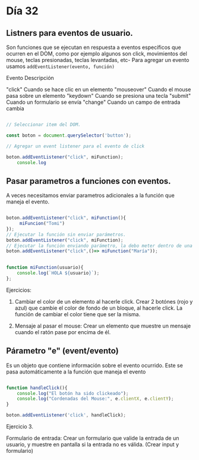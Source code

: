 # Día 32

## Listners para eventos de usuario.

 Son funciones que se ejecutan en respuesta a eventos específicos que ocurren en el DOM, como por ejemplo algunos son click, movimientos del mouse, teclas presionadas, teclas levantadas, etc- Para agregar un evento usamos ``addEventListener(evento, función)``

 Evento	Descripción

"click"	Cuando se hace clic en un elemento
"mouseover"	Cuando el mouse pasa sobre un elemento
"keydown"	Cuando se presiona una tecla
"submit"	Cuando un formulario se envía
"change"	Cuando un campo de entrada cambia
```js

// Seleccionar item del DOM.

const boton = document.querySelector('button');

// Agregar un event listener para el evento de click

boton.addEventListener("click", miFunction);
    console.log
```

## Pasar parametros a funciones con eventos.

A veces necesitamos enviar parametros adicionales a la función que maneja el evento.
```js

boton.addEventListener("click", miFunction(){
     miFuncion("Tomi")
});
// Ejecutar la función sin enviar parámetros.
boton.addEventListener("click", miFunction);
// Ejecutar la función enviando parámetro, la debo meter dentro de una función felcha.
boton.addEventListener("click",()=> miFunction("María"));
     

function miFunction(usuario){
    console.log(`HOLA ${usuario}`);
};


```

Ejercicios:
1. Cambiar el color de un elemento al hacerle click.
Crear 2 botónes (rojo y azul) que cambie el color de fondo de un bloque, al hacerle click. La función de cambiar el color tiene que ser la misma.

2. Mensaje al pasar el mouse:
Crear un elemento que muestre un mensaje cuando el ratón pase por encima de él.


## Párametro "e" (event/evento)

Es un objeto que contiene información sobre el evento ocurrido. Este se pasa automáticamente a la función que maneja el evento

```js

function handleClick(){
    console.log("El botón ha sido clickeado");
    console.log("Cordenadas del Mouse:", e.clientX, e.clientY);
}

boton.addEventListener('click', handleClick);

```

Ejercicio 3.

Formulario de entrada:
Crear un formulario que valide la entrada de un usuario, y muestre en pantalla si la entrada no es válida. (Crear input y formulario)